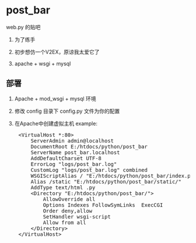 post_bar
====================

web.py 的贴吧

1. 为了练手

2. 初步想仿一个V2EX，原谅我太爱它了

3. apache + wsgi + mysql

部署
---------------------

1. Apache + mod_wsgi + mysql 环境

2. 修改 config 目录下 config.py 文件为你的配置

3. 在Apache中创建虚拟主机 example:

<pre>
    &lt;VirtualHost *:80&gt;
		ServerAdmin admin@localhost
		DocumentRoot E:/htdocs/python/post_bar
		ServerName post_bar.localhost
		AddDefaultCharset UTF-8   
		ErrorLog "logs/post_bar.log"
	    CustomLog "logs/post_bar.log" combined
		WSGIScriptAlias / "E:/htdocs/python/post_bar/index.py/"
		Alias /static "E:/htdocs/python/post_bar/static/"
		AddType text/html .py
		&lt;Directory "E:/htdocs/python/post_bar/"&gt;
			AllowOverride all
			Options Indexes FollowSymLinks  ExecCGI
			Order deny,allow
			SetHandler wsgi-script
			Allow from all
		&lt;/Directory&gt;
	&lt;/VirtualHost&gt;
</pre>
